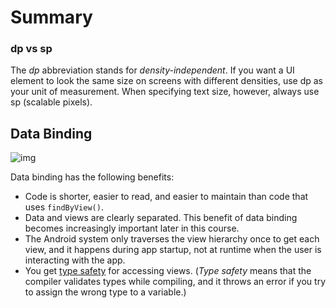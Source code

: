 # Summary

### dp vs sp

The *dp* abbreviation stands for *density-independent*. If you want a UI element to look the same size on screens with different densities, use dp as your unit of measurement. When specifying text size, however, always use sp (scalable pixels).

## Data Binding

![img](https://codelabs.developers.google.com/codelabs/kotlin-android-training-data-binding-basics/img/204bd94c4dd5dd37.jpeg)

Data binding has the following benefits:

- Code is shorter, easier to read, and easier to maintain than code that uses `findByView()`.
- Data and views are clearly separated. This benefit of data binding becomes increasingly important later in this course.
- The Android system only traverses the view hierarchy once to get each view, and it happens during app startup, not at runtime when the user is interacting with the app.
- You get [type safety](https://en.wikipedia.org/wiki/Type_safety) for accessing views. (*Type safety* means that the compiler validates types while compiling, and it throws an error if you try to assign the wrong type to a variable.)